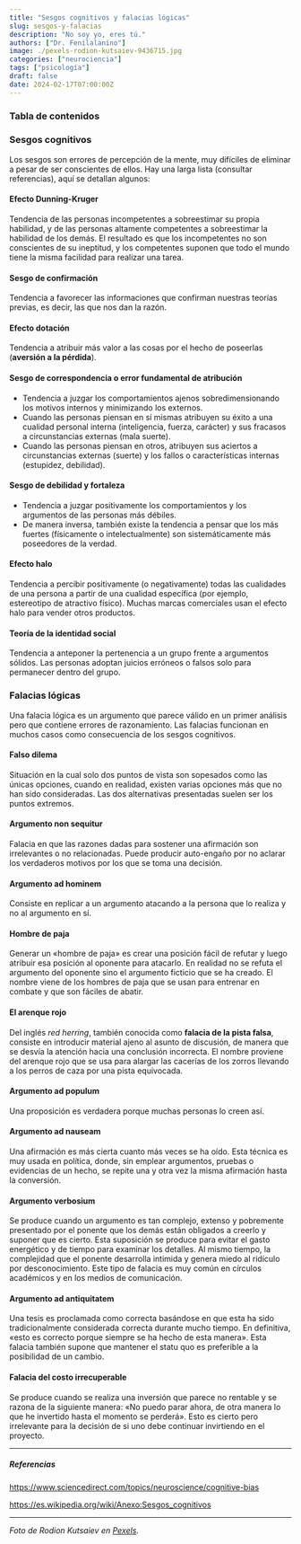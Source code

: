 ```yaml
---
title: "Sesgos cognitivos y falacias lógicas"
slug: sesgos-y-falacias
description: "No soy yo, eres tú."
authors: ["Dr. Fenilalanino"]
image: ./pexels-rodion-kutsaiev-9436715.jpg
categories: ["neurociencia"]
tags: ["psicología"]
draft: false
date: 2024-02-17T07:00:00Z
---
```


### Tabla de contenidos

### Sesgos cognitivos
Los sesgos son errores de percepción de la mente, muy difíciles de eliminar a pesar de ser conscientes de ellos. Hay una larga lista (consultar referencias), aquí se detallan algunos:

#### Efecto Dunning-Kruger
Tendencia de las personas incompetentes a sobreestimar su propia habilidad, y de las personas altamente competentes a sobreestimar la habilidad de los demás. El resultado es que los incompetentes no son conscientes de su ineptitud, y los competentes suponen que todo el mundo tiene la misma facilidad para realizar una tarea.

#### Sesgo de confirmación
Tendencia a favorecer las informaciones que confirman nuestras teorías previas, es decir, las que nos dan la razón.

#### Efecto dotación
Tendencia a atribuir más valor a las cosas por el hecho de poseerlas (**aversión a la pérdida**).

#### Sesgo de correspondencia o error fundamental de atribución
- Tendencia a juzgar los comportamientos ajenos sobredimensionando los motivos internos y minimizando los externos.
- Cuando las personas piensan en sí mismas atribuyen su éxito a una cualidad personal interna (inteligencia, fuerza, carácter) y sus fracasos a circunstancias externas (mala suerte).
- Cuando las personas piensan en otros, atribuyen sus aciertos a circunstancias externas (suerte) y los fallos o características internas (estupidez, debilidad).

#### Sesgo de debilidad y fortaleza
- Tendencia a juzgar positivamente los comportamientos y los argumentos de las personas más débiles.
- De manera inversa, también existe la tendencia a pensar que los más fuertes (físicamente o intelectualmente) son sistemáticamente más poseedores de la verdad.

#### Efecto halo
Tendencia a percibir positivamente (o negativamente) todas las cualidades de una persona a partir de una cualidad específica (por ejemplo, estereotipo de atractivo físico). Muchas marcas comerciales usan el efecto halo para vender otros productos.

#### Teoría de la identidad social
Tendencia a anteponer la pertenencia a un grupo frente a argumentos sólidos. Las personas adoptan juicios erróneos o falsos solo para permanecer dentro del grupo.


### Falacias lógicas

Una falacia lógica es un argumento que parece válido en un primer análisis pero que contiene errores de razonamiento. Las falacias funcionan en muchos casos como consecuencia de los sesgos cognitivos.

#### Falso dilema
Situación en la cual solo dos puntos de vista son sopesados como las únicas opciones, cuando en realidad, existen varias opciones más que no han sido consideradas. Las dos alternativas presentadas suelen ser los puntos extremos.

#### Argumento non sequitur
Falacia en que las razones dadas para sostener una afirmación son irrelevantes o no relacionadas. Puede producir auto-engaño por no aclarar los verdaderos motivos por los que se toma una decisión.

#### Argumento ad hominem
Consiste en replicar a un argumento atacando a la persona que lo realiza y no al argumento en sí.

#### Hombre de paja
Generar un «hombre de paja» es crear una posición fácil de refutar y luego atribuir esa posición al oponente para atacarlo. En realidad no se refuta el argumento del oponente sino el argumento ficticio que se ha creado. El nombre viene de los hombres de paja que se usan para entrenar en combate y que son fáciles de abatir.

#### El arenque rojo
Del inglés *red herring*, también conocida como **falacia de la pista falsa**, consiste en introducir material ajeno al asunto de discusión, de manera que se desvía la atención hacia una conclusión incorrecta. El nombre proviene del arenque rojo que se usa para alargar las cacerías de los zorros llevando a los perros de caza por una pista equivocada.

#### Argumento ad populum
Una proposición es verdadera porque muchas personas lo creen así.

#### Argumento ad nauseam
Una afirmación es más cierta cuanto más veces se ha oído. Esta técnica es muy usada en política, donde, sin emplear argumentos, pruebas o evidencias de un hecho, se repite una y otra vez la misma afirmación hasta la conversión.

#### Argumento verbosium
Se produce cuando un argumento es tan complejo, extenso y pobremente presentado por el ponente que los demás están obligados a creerlo y suponer que es cierto. Esta suposición se produce para evitar el gasto energético y de tiempo para examinar los detalles. Al mismo tiempo, la complejidad que el ponente desarrolla intimida y genera miedo al ridículo por desconocimiento. Este tipo de falacia es muy común en círculos académicos y en los medios de comunicación. 

#### Argumento ad antiquitatem
Una tesis es proclamada como correcta basándose en que esta ha sido tradicionalmente considerada correcta durante mucho tiempo. En definitiva, «esto es correcto porque siempre se ha hecho de esta manera». Esta falacia también supone que mantener el statu quo es preferible a la posibilidad de un cambio. 

#### Falacia del costo irrecuperable
Se produce cuando se realiza una inversión que parece no rentable y se razona de la siguiente manera: «No puedo parar ahora, de otra manera lo que he invertido hasta el momento se perderá». Esto es cierto pero irrelevante para la decisión de si uno debe continuar invirtiendo en el proyecto.


---

##### Referencias

https://www.sciencedirect.com/topics/neuroscience/cognitive-bias

https://es.wikipedia.org/wiki/Anexo:Sesgos_cognitivos

---

*Foto de Rodion Kutsaiev en [Pexels](https://www.pexels.com/photo/yellow-and-white-3-d-cube-9436715/).*

